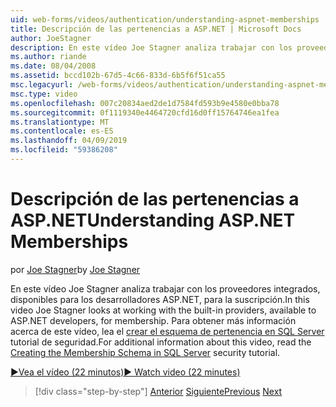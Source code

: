 ```yaml
---
uid: web-forms/videos/authentication/understanding-aspnet-memberships
title: Descripción de las pertenencias a ASP.NET | Microsoft Docs
author: JoeStagner
description: En este vídeo Joe Stagner analiza trabajar con los proveedores integrados, disponibles para los desarrolladores ASP.NET, para la suscripción. Para obtener más información acerca de thi...
ms.author: riande
ms.date: 08/04/2008
ms.assetid: bccd102b-67d5-4c66-833d-6b5f6f51ca55
msc.legacyurl: /web-forms/videos/authentication/understanding-aspnet-memberships
msc.type: video
ms.openlocfilehash: 007c20834aed2de1d7584fd593b9e4580e0bba78
ms.sourcegitcommit: 0f1119340e4464720cfd16d0ff15764746ea1fea
ms.translationtype: MT
ms.contentlocale: es-ES
ms.lasthandoff: 04/09/2019
ms.locfileid: "59386208"
---
```

# <a name="understanding-aspnet-memberships"></a><span data-ttu-id="ffbc3-104">Descripción de las pertenencias a ASP.NET</span><span class="sxs-lookup"><span data-stu-id="ffbc3-104">Understanding ASP.NET Memberships</span></span>

<span data-ttu-id="ffbc3-105">por [Joe Stagner](https://github.com/JoeStagner)</span><span class="sxs-lookup"><span data-stu-id="ffbc3-105">by [Joe Stagner](https://github.com/JoeStagner)</span></span>

<span data-ttu-id="ffbc3-106">En este vídeo Joe Stagner analiza trabajar con los proveedores integrados, disponibles para los desarrolladores ASP.NET, para la suscripción.</span><span class="sxs-lookup"><span data-stu-id="ffbc3-106">In this video Joe Stagner looks at working with the built-in providers, available to ASP.NET developers, for membership.</span></span> <span data-ttu-id="ffbc3-107">Para obtener más información acerca de este vídeo, lea el [crear el esquema de pertenencia en SQL Server](../../overview/older-versions-security/membership/creating-the-membership-schema-in-sql-server-vb.md) tutorial de seguridad.</span><span class="sxs-lookup"><span data-stu-id="ffbc3-107">For additional information about this video, read the [Creating the Membership Schema in SQL Server](../../overview/older-versions-security/membership/creating-the-membership-schema-in-sql-server-vb.md) security tutorial.</span></span>

[<span data-ttu-id="ffbc3-108">&#9654;Vea el vídeo (22 minutos)</span><span class="sxs-lookup"><span data-stu-id="ffbc3-108">&#9654; Watch video (22 minutes)</span></span>](https://channel9.msdn.com/Blogs/ASP-NET-Site-Videos/understanding-aspnet-memberships)

> [!div class="step-by-step"]
> <span data-ttu-id="ffbc3-109">[Anterior](use-custom-principal-objects.md)
> [Siguiente](configuring-sql-to-work-with-membership-schemas.md)</span><span class="sxs-lookup"><span data-stu-id="ffbc3-109">[Previous](use-custom-principal-objects.md)
[Next](configuring-sql-to-work-with-membership-schemas.md)</span></span>

